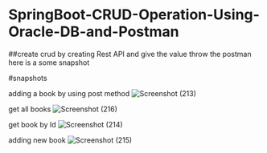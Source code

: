# SpringBoot-CRUD-Operation-Using-Oracle-DB-and-Postman
##create crud by creating Rest API and give the value throw the postman here is a some snapshot

#snapshots

adding a book by using post method
![Screenshot (213)](https://user-images.githubusercontent.com/75206565/223955155-5910d036-78ca-4096-b372-da884d560d25.png)

get all books 
![Screenshot (216)](https://user-images.githubusercontent.com/75206565/223955399-161f4201-c765-4208-a9e3-a93230b5870b.png)

get book by Id
![Screenshot (214)](https://user-images.githubusercontent.com/75206565/223955513-fe2972ff-ee33-4b28-af42-00b0e0c6bb85.png)

adding new book
![Screenshot (215)](https://user-images.githubusercontent.com/75206565/223955592-98e50a21-debb-484a-937c-86b06501225f.png)

